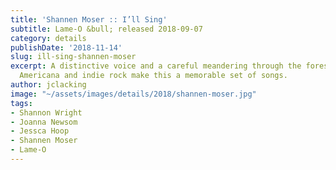 ```yaml
---
title: 'Shannen Moser :: I’ll Sing'
subtitle: Lame-O &bull; released 2018-09-07
category: details
publishDate: '2018-11-14'
slug: ill-sing-shannen-moser
excerpt: A distinctive voice and a careful meandering through the forests between
  Americana and indie rock make this a memorable set of songs.
author: jclacking
image: "~/assets/images/details/2018/shannen-moser.jpg"
tags:
- Shannon Wright
- Joanna Newsom
- Jessca Hoop
- Shannen Moser
- Lame-O
---
```


